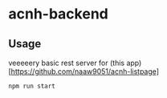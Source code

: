 # acnh-backend

## Usage

veeeeery basic rest server for (this app)[https://github.com/naaw9051/acnh-listpage]

```npm run start```
